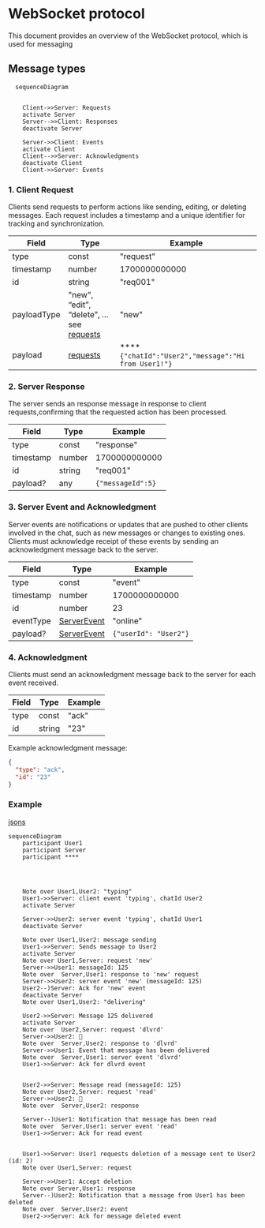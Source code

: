 # WebSocket protocol

This document provides an overview of the WebSocket protocol, which is used for messaging

## Message types

```mermaid
  sequenceDiagram


    Client->>Server: Requests
    activate Server
    Server-->>Client: Responses
    deactivate Server

    Server->>Client: Events
    activate Client
    Client-->>Server: Acknowledgments
    deactivate Client
    Client->>Server: Events
```

### 1. Client Request

Clients send requests to perform actions like sending, editing, or deleting messages. Each request includes a timestamp and a unique identifier for tracking and synchronization.

| Field       | Type                                                              | Example                                             |
| ----------- | ----------------------------------------------------------------- | --------------------------------------------------- |
| type        | const                                                             | "request"                                           |
| timestamp   | number                                                            | 1700000000000                                       |
| id          | string                                                            | "req001"                                            |
| payloadType | "new", “edit”, “delete”, ... see [requests](./client-requests.md) | "new"                                               |
| payload     | [requests](./client-requests.md)                                  | ****`{"chatId":"User2","message":"Hi from User1!"}` |

### 2. Server Response

The server sends an response message in response to client requests,confirming that the requested action has been processed.

| Field     | Type   | Example           |
| --------- | ------ | ----------------- |
| type      | const  | "response"        |
| timestamp | number | 1700000000000     |
| id        | string | "req001"          |
| payload?  | any    | `{"messageId":5}` |

### 3. Server Event and Acknowledgment

Server events are notifications or updates that are pushed to other clients involved in the chat, such as new messages or changes to
existing ones. Clients must acknowledge receipt of these events by sending an acknowledgment message back to the server.

| Field     | Type                              | Example               |
| --------- | --------------------------------- | --------------------- |
| type      | const                             | "event"               |
| timestamp | number                            | 1700000000000         |
| id        | number                            | 23                    |
| eventType | [ServerEvent](./server-events.md) | "online"              |
| payload?  | [ServerEvent](./server-events.md) | `{"userId": "User2"}` |

### 4. Acknowledgment

Clients must send an acknowledgment message back to the server for each event received.

| Field | Type   | Example |
| ----- | ------ | ------- |
| type  | const  | "ack"   |
| id    | string | "23"      |

Example acknowledgment message:

```json
{
  "type": "ack",
  "id": "23"
}
```


### Example

[jsons](examples.md)

```mermaid
sequenceDiagram
    participant User1
    participant Server
    participant ****

    

        
    Note over User1,User2: "typing"
    User1->>Server: client event 'typing', chatId User2
    activate Server
    
    Server->>User2: server event 'typing', chatId User1
    deactivate Server

    Note over User1,User2: message sending
    User1->>Server: Sends message to User2
    activate Server
    Note over User1,Server: request 'new'
    Server->>User1: messageId: 125
    Note over  Server,User1: response to 'new' request
    Server->>User2: server event 'new' (messageId: 125)
    User2--)Server: Ack for 'new' event
    deactivate Server
    Note over User1,User2: "delivering"
    
    User2->>Server: Message 125 delivered
    activate Server
    Note over  User2,Server: request 'dlvrd'
    Server->>User2: 🫡
    Note over  Server,User2: response to 'dlvrd'
    Server->>User1: Event that message has been delivered
    Note over  Server,User1: server event 'dlvrd'
    User1->>Server: Ack for dlvrd event
    
    
    User2->>Server: Message read (messageId: 125)
    Note over User2,Server: request 'read'
    Server->>User2: 🫡
    Note over  Server,User2: response
    
    Server--)User1: Notification that message has been read
    Note over  Server,User1: server event 'read'
    User1->>Server: Ack for read event
    
        
    User1->>Server: User1 requests deletion of a message sent to User2 (id: 2)
    Note over User1,Server: request
    
    Server->>User1: Accept deletion
    Note over Server,User1: response
    Server--)User2: Notification that a message from User1 has been deleted
    Note over  Server,User2: event
    User2->>Server: Ack for message deleted event
    
    
```